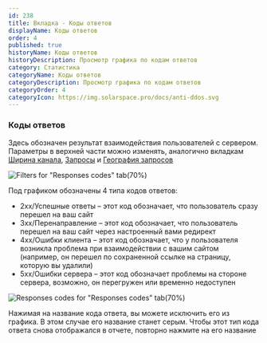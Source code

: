 ```yaml
---
id: 238
title: Вкладка - Коды ответов
displayName: Коды ответов
order: 4
published: true
historyName: Коды ответов
historyDescription: Просмотр графика по кодам ответов
category: Статистика
categoryName: Коды ответов
categoryDescription: Просмотр графика по кодам ответов
categoryOrder: 4
categoryIcon: https://img.solarspace.pro/docs/anti-ddos.svg
---
```


### Коды ответов

Здесь обозначен результат взаимодействия пользователей с сервером. Параметры в верхней части можно изменять, аналогично вкладкам [Ширина канала]([236]), [Запросы]([237]) и [География запросов]([239])

![Filters for "Responses codes" tab(70%)](https://img.solarspace.pro/docs/statistic-responses-codes-filters.jpg "Фильтры для вкладки 'Коды ответов'")

Под графиком обозначены 4 типа кодов ответов:

- 2хх/Успешные ответы – этот код обозначает, что пользователь сразу перешел на ваш сайт
- 3хх/Перенаправление – этот код обозначает, что пользователь перешел на ваш сайт через настроенный вами редирект
- 4хх/Ошибки клиента – этот код обозначает, что у пользователя возникла проблема при взаимодействии с вашим сайтом (например, он перешел по сохраненной ссылке на страницу, которую вы удалили)
- 5хх/Ошибки сервера – этот код обозначает проблемы на стороне сервера, возможно, он перегружен или временно недоступен

![Responses codes for "Responses codes" tab(70%)](https://img.solarspace.pro/docs/statistic-responses-codes-type-of-codes.jpg "Коды ответов для вкладки 'Коды ответов'")

Нажимая на название кода ответа, вы можете исключить его из графика. В этом случае его название станет серым. Чтобы этот тип кода ответа снова отображался в отчете, повторно нажмите на его название